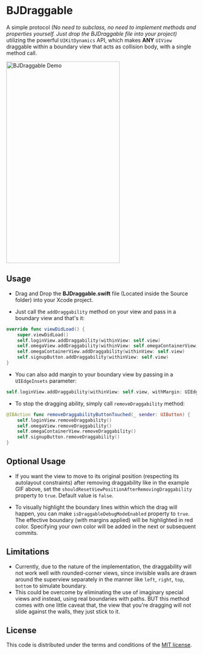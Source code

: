 # BJDraggable
A simple protocol *(No need to subclass, no need to implement methods and properties yourself. Just drop the BJDraggable file into your project)* utilizing the powerful `UIKitDynamics` API, which makes **ANY** `UIView` draggable within a boundary view that acts as collision body, with a single method call.

<img src="./Resources/BJDraggable.gif" alt="BJDraggable Demo" width="300" height="533">


## Usage

- Drag and Drop the **BJDraggable.swift** file (Located inside the Source folder) into your Xcode project.


- Just call the `addDraggability` method on your view and pass in a boundary view and that's it:

```swift
override func viewDidLoad() {
    super.viewDidLoad()
    self.loginView.addDraggability(withinView: self.view)
    self.omegaView.addDraggability(withinView: self.omegaContainerView)
    self.omegaContainerView.addDraggability(withinView: self.view)
    self.signupButton.addDraggability(withinView: self.view)
}
```


- You can also add margin to your boundary view by passing in a `UIEdgeInsets` parameter:

```swift
self.loginView.addDraggability(withinView: self.view, withMargin: UIEdgeInsets(top: 10, left: 10, bottom: 10, right: 10))
```


- To stop the dragging ability, simply call `removeDraggability` method: 

```swift
@IBAction func removeDraggabilityButtonTouched(_ sender: UIButton) {
    self.loginView.removeDraggability()
    self.omegaView.removeDraggability()
    self.omegaContainerView.removeDraggability()
    self.signupButton.removeDraggability()
}
```

## Optional Usage

- If you want the view to move to its original position (respecting its autolayout constraints) after removing draggability like in the example GIF above, set the `shouldResetViewPositionAfterRemovingDraggability` property to `true`. Default value is `false`.


- To visually highlight the boundary lines within which the drag will happen, you can make `isDraggableDebugModeEnabled` property to `true`. The effective boundary (with margins applied) will be highlighted in red color. Specifying your own color will be added in the next or subsequent commits.

## Limitations
- Currently, due to the nature of the implementation, the draggability will not work well with rounded-corner views, since invisible walls are drawn around the superview separately in the manner like `left`, `right`, `top`, `bottom` to simulate boundary.
- This could be overcome by eliminating the use of imaginary special views and instead, using real boundaries with paths. BUT this method comes with one little caveat that, the view that you're dragging will not slide against the walls, they just stick to it.

## License

This code is distributed under the terms and conditions of the [MIT license](LICENSE).
